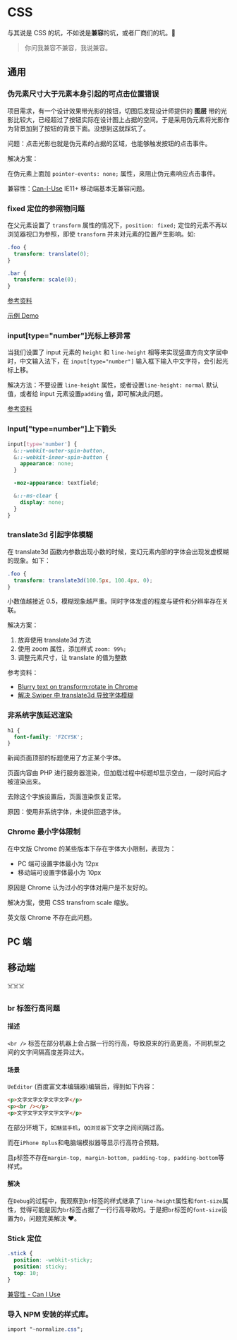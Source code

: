 # CSS

与其说是 CSS 的坑，不如说是**兼容**的坑，或者厂商们的坑。👀

> 你问我兼容不兼容，我说兼容。

## 通用

### 伪元素尺寸大于元素本身引起的可点击位置错误

项目需求，有一个设计效果带光影的按钮，切图后发现设计师提供的 **图层** 带的光影比较大，已经超过了按钮实际在设计图上占据的空间。于是采用伪元素将光影作为背景加到了按钮的背景下面。没想到这就踩坑了。

问题：点击光影也就是伪元素的占据的区域，也能够触发按钮的点击事件。

解决方案：

在伪元素上面加 `pointer-events: none;` 属性，来阻止伪元素响应点击事件。

兼容性：[Can-I-Use](https://caniuse.com/#search=pointer-events) IE11+ 移动端基本无兼容问题。

### fixed 定位的参照物问题

在父元素设置了 `transform` 属性的情况下，`position: fixed;` 定位的元素不再以浏览器视口为参照，即使 `transform` 并未对元素的位置产生影响。如:

```css
.foo {
  transform: translate(0);
}

.bar {
  transform: scale(0);
}
```

[参考资料](https://segmentfault.com/a/1190000017939779)

[示例 Demo](https://ntnyq.github.io/demos/html/fixed-test.html)

### input[type="number"]光标上移异常

当我们设置了 input 元素的 `height` 和 `line-height` 相等来实现竖直方向文字居中时，中文输入法下，在 `input[type="number"]` 输入框下输入中文字符，会引起光标上移。

解决方法：不要设置 `line-height` 属性，或者设置`line-height: normal` 默认值，或者给 input 元素设置`padding` 值，即可解决此问题。

[参考资料](https://blog.csdn.net/haihiaandtongtong/article/details/50345065)

### Input["type=number"]上下箭头

```scss
input[type='number'] {
  &::-webkit-outer-spin-button,
  &::-webkit-inner-spin-button {
    appearance: none;
  }

  -moz-appearance: textfield;

  &::-ms-clear {
    display: none;
  }
}
```

### translate3d 引起字体模糊

在 translate3d 函数内参数出现小数的时候，变幻元素内部的字体会出现发虚模糊的现象。如下：

```scss
.foo {
  transform: translate3d(100.5px, 100.4px, 0);
}
```

小数值越接近 0.5，模糊现象越严重。同时字体发虚的程度与硬件和分辨率存在关联。

解决方案：

1. 放弃使用 translate3d 方法
2. 使用 zoom 属性，添加样式 `zoom: 99%;`
3. 调整元素尺寸，让 translate 的值为整数

参考资料：

- [Blurry text on transform:rotate in Chrome](https://stackoverflow.com/questions/20326220/blurry-text-on-transformrotate-in-chrome)
- [解决 Swiper 中 translate3d 导致字体模糊](http://xuxun.me/blog/2014/04/translate3d-cause-text-blurry-in-swiper/)

### 非系统字族延迟渲染

```scss
h1 {
  font-family: 'FZCYSK';
}
```

新闻页面顶部的标题使用了方正某个字体。

页面内容由 PHP 进行服务器渲染，但加载过程中标题却显示空白，一段时间后才被渲染出来。

去除这个字族设置后，页面渲染恢复正常。

原因：使用非系统字体，未提供回退字体。

### Chrome 最小字体限制

在中文版 Chrome 的某些版本下存在字体大小限制，表现为：

- PC 端可设置字体最小为 12px
- 移动端可设置字体最小为 10px

原因是 Chrome 认为过小的字体对用户是不友好的。

解决方案，使用 CSS transfrom scale 缩放。

英文版 Chrome 不存在此问题。

## PC 端

## 移动端

☠️☠️☠️

### br 标签行高问题

#### 描述

`<br />` 标签在部分机器上会占据一行的行高，导致原来的行高更高，不同机型之间的文字间隔高度差异过大。

#### 场景

`UeEditor` (百度富文本编辑器)编辑后，得到如下内容：

```html
<p>文字文字文字文字文字</p>
<p><br /></p>
<p>文字文字文字文字文字</p>
```

在部分环境下，如`魅蓝手机`，`QQ浏览器`下文字之间间隔过高。

而在`iPhone 8plus`和电脑端模拟器等显示行高符合预期。

且`p`标签不存在`margin-top, margin-bottom, padding-top, padding-bottom`等样式。

#### 解决

在`Debug`的过程中，我观察到`br`标签的样式继承了`line-height`属性和`font-size`属性，觉得可能是因为`br`标签占据了一行行高导致的。于是把`br`标签的`font-size`设置为`0`，问题完美解决 ❤️。

### Stick 定位

```css
.stick {
  position: -webkit-sticky;
  position: sticky;
  top: 10;
}
```

[兼容性 - Can I Use](https://caniuse.com/#search=sticky)

### 导入 NPM 安装的样式库。

```css
import "~normalize.css";
```
